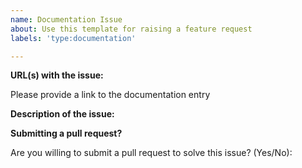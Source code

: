 ```yaml
---
name: Documentation Issue
about: Use this template for raising a feature request
labels: 'type:documentation'

---
```


<!-- Kindly ensure that this fits the description of a documentation issue. Check our our Github Issue Policy (https://github.com/DBOMproject/community/blob/master/ISSUES.md) to know more -->

**URL(s) with the issue:**

Please provide a link to the documentation entry

**Description of the issue:**



**Submitting a pull request?**

Are you willing to submit a pull request to solve this issue? (Yes/No): 